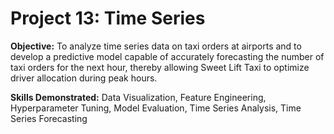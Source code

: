 # Project 13: Time Series
 
**Objective:** To analyze time series data on taxi orders at airports and to develop a predictive model capable of accurately forecasting the number of taxi orders for the next hour, thereby allowing Sweet Lift Taxi to optimize driver allocation during peak hours.

**Skills Demonstrated:** Data Visualization, Feature Engineering, Hyperparameter Tuning, Model Evaluation, Time Series Analysis, Time Series Forecasting
